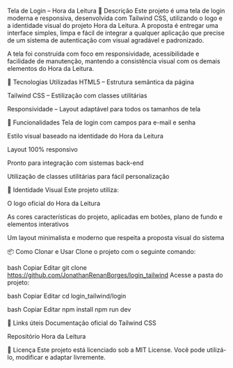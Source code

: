 Tela de Login – Hora da Leitura
📖 Descrição
Este projeto é uma tela de login moderna e responsiva, desenvolvida com Tailwind CSS, utilizando o logo e a identidade visual do projeto Hora da Leitura. A proposta é entregar uma interface simples, limpa e fácil de integrar a qualquer aplicação que precise de um sistema de autenticação com visual agradável e padronizado.

A tela foi construída com foco em responsividade, acessibilidade e facilidade de manutenção, mantendo a consistência visual com os demais elementos do Hora da Leitura.

🚀 Tecnologias Utilizadas
HTML5 – Estrutura semântica da página

Tailwind CSS – Estilização com classes utilitárias

Responsividade – Layout adaptável para todos os tamanhos de tela

📌 Funcionalidades
Tela de login com campos para e-mail e senha

Estilo visual baseado na identidade do Hora da Leitura

Layout 100% responsivo

Pronto para integração com sistemas back-end

Utilização de classes utilitárias para fácil personalização

🎨 Identidade Visual
Este projeto utiliza:

O logo oficial do Hora da Leitura

As cores características do projeto, aplicadas em botões, plano de fundo e elementos interativos

Um layout minimalista e moderno que respeita a proposta visual do sistema

📦 Como Clonar e Usar
Clone o projeto com o seguinte comando:

bash
Copiar
Editar
git clone https://github.com/JonathanRenanBorges/login_tailwind
Acesse a pasta do projeto:

bash
Copiar
Editar
cd login_tailwind/login

bash
Copiar
Editar
npm install
npm run dev

🔗 Links úteis
Documentação oficial do Tailwind CSS

Repositório Hora da Leitura

📜 Licença
Este projeto está licenciado sob a MIT License. Você pode utilizá-lo, modificar e adaptar livremente.
